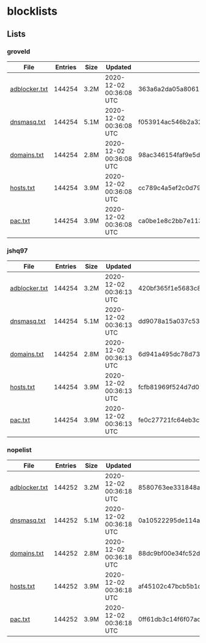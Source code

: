 # blocklists

## Lists

### groveld

|File|Entries|Size|Updated|Hash|
|-|-|-|-|-|
|[adblocker.txt](https://raw.githubusercontent.com/groveld/blocklists/lists/groveld/adblocker.txt)|144254|3.2M|2020-12-02 00:36:08 UTC|363a6a2da05a8061e427f11c268784bebef7e3b4|
|[dnsmasq.txt](https://raw.githubusercontent.com/groveld/blocklists/lists/groveld/dnsmasq.txt)|144254|5.1M|2020-12-02 00:36:08 UTC|f053914ac546b2a32325bf68b157b8890d5fdf04|
|[domains.txt](https://raw.githubusercontent.com/groveld/blocklists/lists/groveld/domains.txt)|144254|2.8M|2020-12-02 00:36:08 UTC|98ac346154faf9e5dbab323bcf92ffa6e6415096|
|[hosts.txt](https://raw.githubusercontent.com/groveld/blocklists/lists/groveld/hosts.txt)|144254|3.9M|2020-12-02 00:36:08 UTC|cc789c4a5ef2c0d7932035a10df292ce7c742b0b|
|[pac.txt](https://raw.githubusercontent.com/groveld/blocklists/lists/groveld/pac.txt)|144254|3.9M|2020-12-02 00:36:08 UTC|ca0be1e8c2bb7e11388074b04e12e134e3e6207a|

### jshq97

|File|Entries|Size|Updated|Hash|
|-|-|-|-|-|
|[adblocker.txt](https://raw.githubusercontent.com/groveld/blocklists/lists/jshq97/adblocker.txt)|144254|3.2M|2020-12-02 00:36:13 UTC|420bf365f1e5683c8dfc7dd32dabd4583dc5a0f6|
|[dnsmasq.txt](https://raw.githubusercontent.com/groveld/blocklists/lists/jshq97/dnsmasq.txt)|144254|5.1M|2020-12-02 00:36:13 UTC|dd9078a15a037c53686088f0df1453c90c5e7f73|
|[domains.txt](https://raw.githubusercontent.com/groveld/blocklists/lists/jshq97/domains.txt)|144254|2.8M|2020-12-02 00:36:13 UTC|6d941a495dc78d73e70d0550f6e413e131d5ab0a|
|[hosts.txt](https://raw.githubusercontent.com/groveld/blocklists/lists/jshq97/hosts.txt)|144254|3.9M|2020-12-02 00:36:13 UTC|fcfb81969f524d7d086ac8e73e46cda1dffdb4a8|
|[pac.txt](https://raw.githubusercontent.com/groveld/blocklists/lists/jshq97/pac.txt)|144254|3.9M|2020-12-02 00:36:13 UTC|fe0c27721fc64eb3cfbc711ac982f6d7cfaf46db|

### nopelist

|File|Entries|Size|Updated|Hash|
|-|-|-|-|-|
|[adblocker.txt](https://raw.githubusercontent.com/groveld/blocklists/lists/nopelist/adblocker.txt)|144252|3.2M|2020-12-02 00:36:18 UTC|8580763ee331848a1a3420b9ed72c50be1eef6a5|
|[dnsmasq.txt](https://raw.githubusercontent.com/groveld/blocklists/lists/nopelist/dnsmasq.txt)|144252|5.1M|2020-12-02 00:36:18 UTC|0a10522295de114aa477cb0ba6ab2e41c0668919|
|[domains.txt](https://raw.githubusercontent.com/groveld/blocklists/lists/nopelist/domains.txt)|144252|2.8M|2020-12-02 00:36:18 UTC|88dc9bf00e34fc52d0eb8097cae4c34ddb82c451|
|[hosts.txt](https://raw.githubusercontent.com/groveld/blocklists/lists/nopelist/hosts.txt)|144252|3.9M|2020-12-02 00:36:18 UTC|af45102c47bcb5b1c0ceec6d21a9c79d7d1f28f7|
|[pac.txt](https://raw.githubusercontent.com/groveld/blocklists/lists/nopelist/pac.txt)|144252|3.9M|2020-12-02 00:36:18 UTC|0ff61db3c14f6f07acfac105933fddb470281501|
